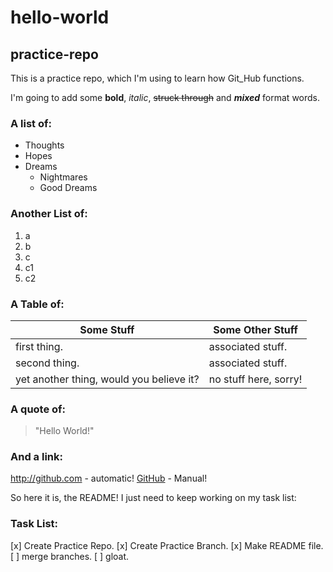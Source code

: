 # hello-world
## practice-repo

This is a practice repo, which I'm using to learn how Git_Hub functions.

I'm going to add some **bold**, *italic*, ~~struck through~~ and __*mixed*__ format words.

### A list of:
* Thoughts
* Hopes
* Dreams
  * Nightmares
  * Good Dreams
  
### Another List of:
1. a
1. b
1. c
 1. c1
 1. c2
 
### A Table of:
Some Stuff|Some Other Stuff
----------|-----------------
first thing.|associated stuff.
second thing.|associated stuff.
yet another thing, would you believe it?|no stuff here, sorry!
 
### A quote of:
> "Hello World!"

### And a link:
http://github.com - automatic!
[GitHub](http://github.com) - Manual!

So here it is, the README! I just need to keep working on my task list:

### Task List:
[x] Create Practice Repo.
[x] Create Practice Branch.
[x] Make README file.
[ ] merge branches.
[ ] gloat.
